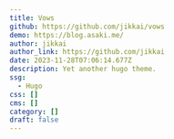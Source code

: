 ```yaml
---
title: Vows
github: https://github.com/jikkai/vows
demo: https://blog.asaki.me/
author: jikkai
author_link: https://github.com/jikkai
date: 2023-11-28T07:06:14.677Z
description: Yet another hugo theme.
ssg:
  - Hugo
css: []
cms: []
category: []
draft: false
---
```

